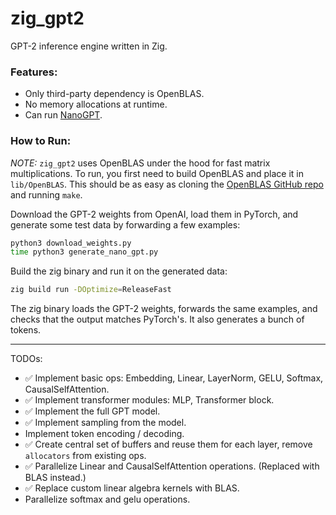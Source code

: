 # zig_gpt2
GPT-2 inference engine written in Zig. 

### Features:
* Only third-party dependency is OpenBLAS.
* No memory allocations at runtime.
* Can run [NanoGPT](https://github.com/karpathy/nanoGPT). 

### How to Run:

*NOTE:* `zig_gpt2` uses OpenBLAS under the hood for fast matrix multiplications. To run, you first need to build OpenBLAS and
place it in `lib/OpenBLAS`. This should be as easy as cloning the [OpenBLAS GitHub repo](https://github.com/xianyi/OpenBLAS)
and running `make`.

Download the GPT-2 weights from OpenAI, load them in PyTorch, and generate some test data by forwarding 
a few examples:
```bash
python3 download_weights.py
time python3 generate_nano_gpt.py
```

Build the zig binary and run it on the generated data:
```bash
zig build run -DOptimize=ReleaseFast
```
The zig binary loads the GPT-2 weights, forwards the same examples, and checks that the output matches PyTorch's. It also
generates a bunch of tokens.

---

TODOs:
* ✅ Implement basic ops: Embedding, Linear, LayerNorm, GELU, Softmax, CausalSelfAttention.
* ✅ Implement transformer modules: MLP, Transformer block.
* ✅ Implement the full GPT model.
* ✅ Implement sampling from the model.
* Implement token encoding / decoding.
* ✅ Create central set of buffers and reuse them for each layer, remove `allocators` from existing ops.
* ✅ Parallelize Linear and CausalSelfAttention operations. (Replaced with BLAS instead.)
* ✅ Replace custom linear algebra kernels with BLAS.
* Parallelize softmax and gelu operations.